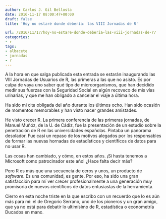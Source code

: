 ```yaml
---
author: Carlos J. Gil Bellosta
date: 2016-11-17 08:00:47+00:00
draft: false
title: 'Hoy no estaré donde debería: las VIII Jornadas de R'

url: /2016/11/17/hoy-no-estare-donde-deberia-las-viii-jornadas-de-r/
categories:
- r
tags:
- albacete
- jornadas
- r
---
```


A la hora en que salga publicada esta entrada se estarán inaugurando las VIII Jornadas de Usuarios de R, las primeras a las que no asisto. Es por culpa de vaya uno saber qué tipo de microorganismos, que han decidido medir sus fuerzas con la Seguridad Social en algún recoveco de mis vías urinarias, y que me han obligado a cancelar el viaje a última hora.

Ha sido mi cita obligada del año durante los últimos ocho. Han sido ocasión de momentos memorables y han visto nacer grandes amistades.

He visto crecer R. La primera conferencia de las primeras jornadas, de Manuel Muñóz, de la U. de Cádiz, fue la presentación de un estudio sobre la penetración de R en las universidades españolas. Pintaba un panorama desolador. Fue casi un repaso de los motivos alegados por los responsables de formar las nuevas hornadas de estadísticos y científicos de datos para no usar R.

Las cosas han cambiado, y cómo, en estos años. ¡Si hasta tenemos a Microsoft como patrocinador este año! ¿Hace falta decir más?

Pero R es más que una secuencia de ceros y unos, un producto de _software_. Es una comunidad, es gente. Por eso, ha sido una gran satisfacción para mí ver crecer profesionalmente a una generación muy promisoria de nuevos científicos de datos entusiastas de la herramienta.

Cierro en esta noche triste en la que escribo con un recuerdo que lo es aún más para mí: el de Gregorio Serrano, uno de los pioneros y un gran amigo, que ya no está para debatir lo ultimísimo de R, estadística o econometría Ducados en mano.
